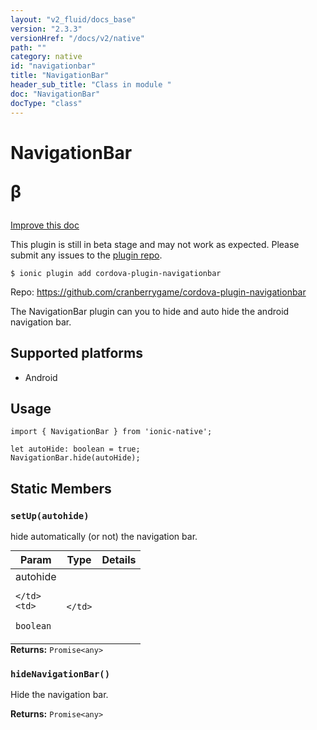 ```yaml
---
layout: "v2_fluid/docs_base"
version: "2.3.3"
versionHref: "/docs/v2/native"
path: ""
category: native
id: "navigationbar"
title: "NavigationBar"
header_sub_title: "Class in module "
doc: "NavigationBar"
docType: "class"
---
```








<h1 class="api-title">
  
  NavigationBar
  

  

  <span class="beta" title="beta">&beta;</span></h1>

<a class="improve-v2-docs" href="http://github.com/driftyco/ionic-native/edit/master/src/plugins/navigationbar.ts#L0">
  Improve this doc
</a>



<!-- decorators -->




<p class="beta-notice">
  This plugin is still in beta stage and may not work as expected. Please
  submit any issues to the <a target="_blank"
  href="https://github.com/cranberrygame/cordova-plugin-navigationbar/issues">plugin repo</a>.
</p>


<pre><code>$ ionic plugin add cordova-plugin-navigationbar</code></pre>
<p>Repo:
  <a href="https://github.com/cranberrygame/cordova-plugin-navigationbar">
    https://github.com/cranberrygame/cordova-plugin-navigationbar
  </a>
</p>

<!-- description -->

<p>The NavigationBar plugin can you to hide and auto hide the android navigation bar.</p>


<!-- @platforms tag -->
<h2>Supported platforms</h2>

<ul>
  <li>Android</li>
</ul>

<!-- @platforms tag end -->


<!-- if doc.decorators -->

<!-- @usage tag -->

<h2>Usage</h2>

<pre><code class="lang-typescript">import { NavigationBar } from &#39;ionic-native&#39;;

let autoHide: boolean = true;
NavigationBar.hide(autoHide);
</code></pre>




<!-- @property tags -->


<h2>Static Members</h2>

<div id="setUp"></div>
<h3><code>setUp(autohide)</code>
  
</h3>




hide automatically (or not) the navigation bar.


<table class="table param-table" style="margin:0;">
  <thead>
  <tr>
    <th>Param</th>
    <th>Type</th>
    <th>Details</th>
  </tr>
  </thead>
  <tbody>
  
  <tr>
    <td>
      autohide
      
      
    </td>
    <td>
      
<code>boolean</code>
    </td>
    <td>
      
      
    </td>
  </tr>
  
  </tbody>
</table>





<div class="return-value" markdown="1">
  <i class="icon ion-arrow-return-left"></i>
  <b>Returns:</b> 
<code>Promise&lt;any&gt;</code> 
</div>



<div id="hideNavigationBar"></div>
<h3><code>hideNavigationBar()</code>
  
</h3>




Hide the navigation bar. 






<div class="return-value" markdown="1">
  <i class="icon ion-arrow-return-left"></i>
  <b>Returns:</b> 
<code>Promise&lt;any&gt;</code> 
</div>




<!-- methods on the class -->



<!-- other classes -->

<!-- end other classes -->

<!-- interfaces -->

<!-- end interfaces -->

<!-- related link --><!-- end content block -->


<!-- end body block -->


